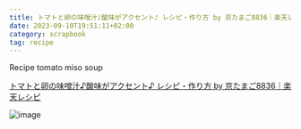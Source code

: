 ```yaml
---
title: トマトと卵の味噌汁♪酸味がアクセント♪ レシピ・作り方 by 京たまご8836｜楽天レシピ
date: 2023-09-10T19:51:11+02:00
category: scrapbook
tag: recipe
---
```


Recipe tomato miso soup

[トマトと卵の味噌汁♪酸味がアクセント♪ レシピ・作り方 by 京たまご8836｜楽天レシピ](https://recipe.rakuten.co.jp/recipe/1460021463/)

![image](https://recipe.r10s.jp/recipe-space/d/strg/ctrl/3/83a08ed70d239c7afb7e2dd0b99784c801b970d6.57.2.3.2.jpg)